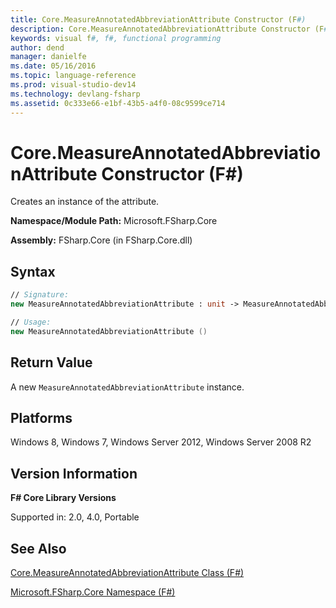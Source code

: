 ```yaml
---
title: Core.MeasureAnnotatedAbbreviationAttribute Constructor (F#)
description: Core.MeasureAnnotatedAbbreviationAttribute Constructor (F#)
keywords: visual f#, f#, functional programming
author: dend
manager: danielfe
ms.date: 05/16/2016
ms.topic: language-reference
ms.prod: visual-studio-dev14
ms.technology: devlang-fsharp
ms.assetid: 0c333e66-e1bf-43b5-a4f0-08c9599ce714 
---
```


# Core.MeasureAnnotatedAbbreviationAttribute Constructor (F#)

Creates an instance of the attribute.

**Namespace/Module Path:** Microsoft.FSharp.Core

**Assembly:** FSharp.Core (in FSharp.Core.dll)


## Syntax

```fsharp
// Signature:
new MeasureAnnotatedAbbreviationAttribute : unit -> MeasureAnnotatedAbbreviationAttribute

// Usage:
new MeasureAnnotatedAbbreviationAttribute ()
```

## Return Value

A new `MeasureAnnotatedAbbreviationAttribute` instance.

## Platforms
Windows 8, Windows 7, Windows Server 2012, Windows Server 2008 R2

## Version Information
**F# Core Library Versions**

Supported in: 2.0, 4.0, Portable

## See Also
[Core.MeasureAnnotatedAbbreviationAttribute Class &#40;F&#35;&#41;](Core.MeasureAnnotatedAbbreviationAttribute-Class-%5BFSharp%5D.md)

[Microsoft.FSharp.Core Namespace &#40;F&#35;&#41;](Microsoft.FSharp.Core-Namespace-%5BFSharp%5D.md)